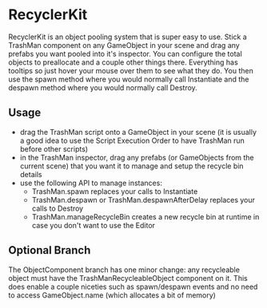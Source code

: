 RecyclerKit
===========

RecyclerKit is an object pooling system that is super easy to use. Stick a TrashMan component on any GameObject in your scene and drag any prefabs you want pooled into it's inspector. You can configure the total objects to preallocate and a couple other things there. Everything has tooltips so just hover your mouse over them to see what they do. You then use the spawn method where you would normally call Instantiate and the despawn method where you would normally call Destroy.


Usage
----
- drag the TrashMan script onto a GameObject in your scene (it is usually a good idea to use the Script Execution Order to have TrashMan run before other scripts)
- in the TrashMan inspector, drag any prefabs (or GameObjects from the current scene) that you want it to manage and setup the recycle bin details
- use the following API to manage instances:
	* TrashMan.spawn replaces your calls to Instantiate
	* TrashMan.despawn or TrashMan.despawnAfterDelay replaces your calls to Destroy
	* TrashMan.manageRecycleBin creates a new recycle bin at runtime in case you don't want to use the Editor


Optional Branch
----

The ObjectComponent branch has one minor change: any recycleable object must have the TrashManRecycleableObject component on it. This does enable a couple niceties such as spawn/despawn events and no need to access GameObject.name (which allocates a bit of memory)

